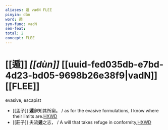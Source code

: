 ```yaml
---
aliases: 遁 vadN FLEE
pinyin: dùn
word: 遁
syn-func: vadN
sem-feat: 
total: 2
concept: FLEE 
---
```

# [[遁]] *[[dùn]]*  [[uuid-fed035db-e7bd-4d23-bd05-9698b26e38f9|vadN]] [[FLEE]]
evasive, escapist
 - [[孟子]] **遁**辭知其所窮。 / as for the evasive formulations, I know where their limits are.[HXWD](https://hxwd.org/textview.html?location=KR1h0001_tls_003-22a.6)
 - [[莊子]] 夫流**遁**之志， / A will that takes refuge in conformity,[HXWD](https://hxwd.org/textview.html?location=KR5c0126_tls_026-10a.7)